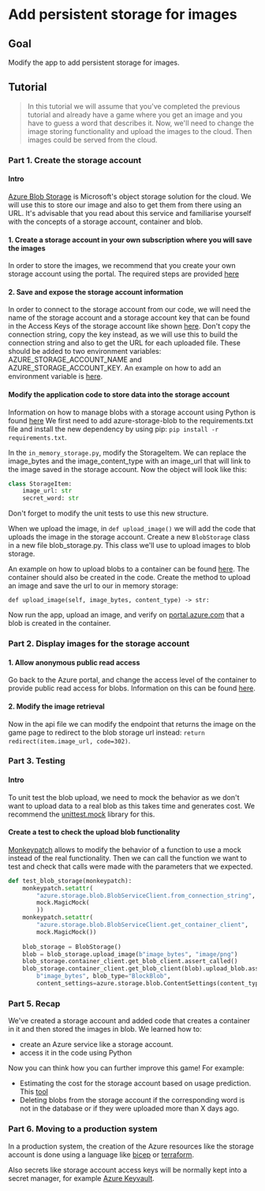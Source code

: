 # Add persistent storage for images

## Goal

Modify the app to add persistent storage for images.

## Tutorial

> In this tutorial we will assume that you've completed the previous tutorial
and already have a game where you get an image and you have to guess a word that describes it.
Now, we'll need to change the image storing functionality and upload the images to the cloud.
Then images could be served from the cloud.

### Part 1. Create the storage account

#### Intro

[Azure Blob Storage](https://docs.microsoft.com/azure/storage/blobs/) is Microsoft's object storage solution
 for the cloud. We will use this to store our image and also to get them from there using an URL. It's advisable that
 you read about this service and familiarise yourself with the concepts of a storage account, container and blob.

#### 1. Create a storage account in your own subscription where you will save the images

In order to store the images, we recommend that you create your own storage account using the portal.
The required steps are provided [here](https://docs.microsoft.com/azure/storage/common/storage-account-create?tabs=azure-portal)

#### 2. Save and expose the storage account information

In order to connect to the storage account from our code, we will need the name of the storage account and a
 storage account key that can be found in the Access Keys of the storage account like shown
 [here](https://docs.microsoft.com/azure/storage/blobs/storage-quickstart-blobs-python#copy-your-credentials-from-the-azure-portal).
Don't copy the connection string, copy the key instead, as we will use this to build the connection string
 and also to get the URL for each uploaded file.
These should be added to two environment variables: AZURE_STORAGE_ACCOUNT_NAME and AZURE_STORAGE_ACCOUNT_KEY.
An example on how to add an environment variable is [here](https://docs.microsoft.com/azure/storage/blobs/storage-quickstart-blobs-python#configure-your-storage-connection-string).

#### Modify the application code to store data into the storage account

Information on how to manage blobs with a storage account using Python is found [here](https://docs.microsoft.com/azure/storage/blobs/storage-quickstart-blobs-python)
We first need to add azure-storage-blob to the requirements.txt file and install the new dependency by using pip:
`pip install -r requirements.txt`.

In the `in_memory_storage.py`, modify the StorageItem.
We can replace the image_bytes and the image_content_type with an image_url that will link to the image saved in the storage account.
Now the object will look like this:

```python
class StorageItem:
    image_url: str
    secret_word: str
```

Don't forget to modify the unit tests to use this new structure.

When we upload the image, in `def upload_image()` we will add the code that uploads the image in the storage account.
Create a new `BlobStorage` class in a new file blob_storage.py. This class we'll use to upload images to blob storage.

An example on how to upload blobs to a container can be found [here](https://docs.microsoft.com/azure/storage/blobs/storage-quickstart-blobs-python?#upload-blobs-to-a-container).
The container should also be created in the code.
Create the method to upload an image and save the url to our in memory storage:

`def upload_image(self, image_bytes, content_type) -> str:`

Now run the app, upload an image, and verify on [portal.azure.com](https://portal.azure.com) 
that a blob is created in the container.

### Part 2. Display images for the storage account

#### 1. Allow anonymous public read access

Go back to the Azure portal, and change the access level of the container to provide public read access for blobs.
Information on this can be found [here](https://docs.microsoft.com/en-us/azure/storage/blobs/anonymous-read-access-configure?tabs=portal#about-anonymous-public-read-access).

#### 2. Modify the image retrieval

Now in the api file we can modify the endpoint that returns the image on the game page 
to redirect to the blob storage url instead:
`return redirect(item.image_url, code=302)`.

### Part 3. Testing

#### Intro

To unit test the blob upload, we need to mock the behavior as we don't want to upload data to a real blob as this takes time and generates cost.
We recommend the [unittest.mock](https://docs.python.org/3/library/unittest.mock.html) library for this.

#### Create a test to check the upload blob functionality

[Monkeypatch](https://docs.pytest.org/en/7.1.x/how-to/monkeypatch.html) allows to modify the behavior of a function to use a mock instead of the real functionality.
Then we can call the function we want to test and check that calls were made with the parameters that we expected.

```python
def test_blob_storage(monkeypatch):
    monkeypatch.setattr(
        "azure.storage.blob.BlobServiceClient.from_connection_string", 
        mock.MagicMock(
        ))
    monkeypatch.setattr(
        "azure.storage.blob.BlobServiceClient.get_container_client",
        mock.MagicMock())
    
    blob_storage = BlobStorage()
    blob = blob_storage.upload_image(b"image_bytes", "image/png")
    blob_storage.container_client.get_blob_client.assert_called()
    blob_storage.container_client.get_blob_client(blob).upload_blob.assert_called_with(
        b"image_bytes", blob_type="BlockBlob", 
        content_settings=azure.storage.blob.ContentSettings(content_type="image/png"))
```

### Part 5. Recap

We've created a storage account and added code that creates a container in it and then  stored the images in blob.
We learned how to:

- create an Azure service like a storage account. 
- access it in the code using Python

Now you can think how you can further improve this game! For example:

- Estimating the cost for the storage account based on usage prediction. This [tool](https://azure.microsoft.com/pricing/calculator/)
- Deleting blobs from the storage account if the corresponding word is not in the database or if they were uploaded more than X days ago.

### Part 6. Moving to a production system

In a production system, the creation of the Azure resources like the storage account is done using a language like
 [bicep](https://docs.microsoft.com/azure/azure-resource-manager/bicep) or [terraform](https://www.terraform.io/).

Also secrets like storage account access keys will be normally kept into a secret manager, for example
 [Azure Keyvault](https://azure.microsoft.com/services/key-vault/).
